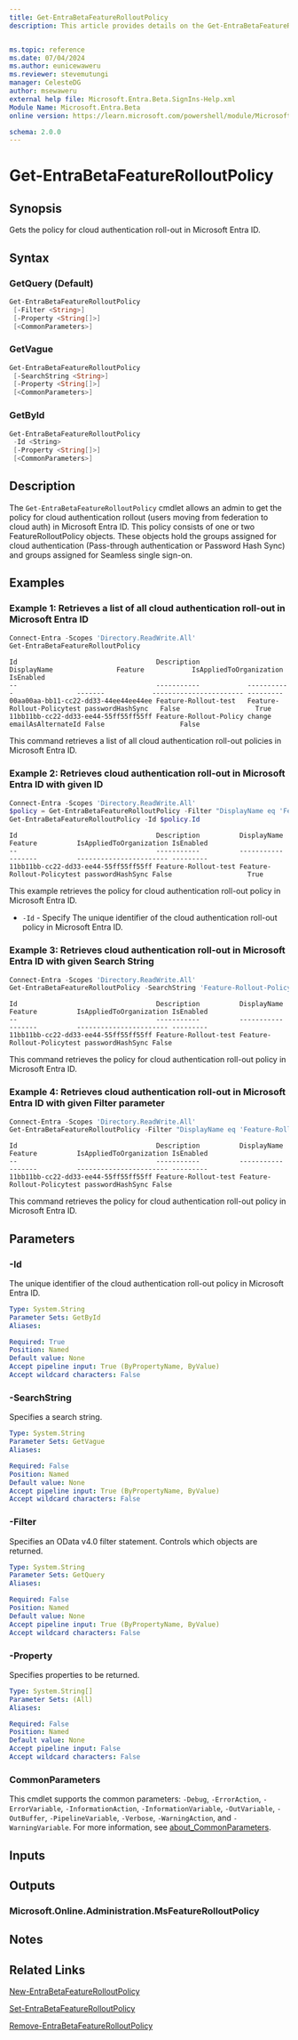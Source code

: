 ```yaml
---
title: Get-EntraBetaFeatureRolloutPolicy
description: This article provides details on the Get-EntraBetaFeatureRolloutPolicy command.


ms.topic: reference
ms.date: 07/04/2024
ms.author: eunicewaweru
ms.reviewer: stevemutungi
manager: CelesteDG
author: msewaweru
external help file: Microsoft.Entra.Beta.SignIns-Help.xml
Module Name: Microsoft.Entra.Beta
online version: https://learn.microsoft.com/powershell/module/Microsoft.Entra.Beta/Get-EntraBetaFeatureRolloutPolicy

schema: 2.0.0
---
```


# Get-EntraBetaFeatureRolloutPolicy

## Synopsis

Gets the policy for cloud authentication roll-out in Microsoft Entra ID.

## Syntax

### GetQuery (Default)

```powershell
Get-EntraBetaFeatureRolloutPolicy
 [-Filter <String>]
 [-Property <String[]>]
 [<CommonParameters>]
```

### GetVague

```powershell
Get-EntraBetaFeatureRolloutPolicy
 [-SearchString <String>]
 [-Property <String[]>]
 [<CommonParameters>]
```

### GetById

```powershell
Get-EntraBetaFeatureRolloutPolicy
 -Id <String>
 [-Property <String[]>]
 [<CommonParameters>]
```

## Description

The `Get-EntraBetaFeatureRolloutPolicy` cmdlet allows an admin to get the policy for cloud authentication rollout (users moving from federation to cloud auth) in Microsoft Entra ID.
This policy consists of one or two FeatureRolloutPolicy objects. These objects hold the groups assigned for cloud authentication (Pass-through authentication or Password Hash Sync) and groups assigned for Seamless single sign-on.

## Examples

### Example 1: Retrieves a list of all cloud authentication roll-out in Microsoft Entra ID

```powershell
Connect-Entra -Scopes 'Directory.ReadWrite.All'
Get-EntraBetaFeatureRolloutPolicy
```

```Output
Id                                   Description            DisplayName                Feature            IsAppliedToOrganization IsEnabled
--                                   -----------            -----------                -------            ----------------------- ---------
00aa00aa-bb11-cc22-dd33-44ee44ee44ee Feature-Rollout-test   Feature-Rollout-Policytest passwordHashSync   False                   True
11bb11bb-cc22-dd33-ee44-55ff55ff55ff Feature-Rollout-Policy change                     emailAsAlternateId False                   False
```

This command retrieves a list of all cloud authentication roll-out policies in Microsoft Entra ID.

### Example 2: Retrieves cloud authentication roll-out in Microsoft Entra ID with given ID

```powershell
Connect-Entra -Scopes 'Directory.ReadWrite.All'
$policy = Get-EntraBetaFeatureRolloutPolicy -Filter "DisplayName eq 'FeatureRolloutPolicy'"
Get-EntraBetaFeatureRolloutPolicy -Id $policy.Id
```

```Output
Id                                   Description          DisplayName                Feature          IsAppliedToOrganization IsEnabled
--                                   -----------          -----------                -------          ----------------------- ---------
11bb11bb-cc22-dd33-ee44-55ff55ff55ff Feature-Rollout-test Feature-Rollout-Policytest passwordHashSync False                   True
```

This example retrieves the policy for cloud authentication roll-out policy in Microsoft Entra ID.

- `-Id` - Specify The unique identifier of the cloud authentication roll-out policy in Microsoft Entra ID.

### Example 3: Retrieves cloud authentication roll-out in Microsoft Entra ID with given Search String

```powershell
Connect-Entra -Scopes 'Directory.ReadWrite.All'
Get-EntraBetaFeatureRolloutPolicy -SearchString 'Feature-Rollout-Policytest'
```

```Output
Id                                   Description          DisplayName                Feature          IsAppliedToOrganization IsEnabled
--                                   -----------          -----------                -------          ----------------------- ---------
11bb11bb-cc22-dd33-ee44-55ff55ff55ff Feature-Rollout-test Feature-Rollout-Policytest passwordHashSync False      
```

This command retrieves the policy for cloud authentication roll-out policy in Microsoft Entra ID.

### Example 4: Retrieves cloud authentication roll-out in Microsoft Entra ID with given Filter parameter

```powershell
Connect-Entra -Scopes 'Directory.ReadWrite.All'
Get-EntraBetaFeatureRolloutPolicy -Filter "DisplayName eq 'Feature-Rollout-Policytest'"
```

```Output
Id                                   Description          DisplayName                Feature          IsAppliedToOrganization IsEnabled
--                                   -----------          -----------                -------          ----------------------- ---------
11bb11bb-cc22-dd33-ee44-55ff55ff55ff Feature-Rollout-test Feature-Rollout-Policytest passwordHashSync False      
```

This command retrieves the policy for cloud authentication roll-out policy in Microsoft Entra ID.

## Parameters

### -Id

The unique identifier of the cloud authentication roll-out policy in Microsoft Entra ID.

```yaml
Type: System.String
Parameter Sets: GetById
Aliases:

Required: True
Position: Named
Default value: None
Accept pipeline input: True (ByPropertyName, ByValue)
Accept wildcard characters: False
```

### -SearchString

Specifies a search string.

```yaml
Type: System.String
Parameter Sets: GetVague
Aliases:

Required: False
Position: Named
Default value: None
Accept pipeline input: True (ByPropertyName, ByValue)
Accept wildcard characters: False
```

### -Filter

Specifies an OData v4.0 filter statement.
Controls which objects are returned.

```yaml
Type: System.String
Parameter Sets: GetQuery
Aliases:

Required: False
Position: Named
Default value: None
Accept pipeline input: True (ByPropertyName, ByValue)
Accept wildcard characters: False
```

### -Property

Specifies properties to be returned.

```yaml
Type: System.String[]
Parameter Sets: (All)
Aliases:

Required: False
Position: Named
Default value: None
Accept pipeline input: False
Accept wildcard characters: False
```

### CommonParameters

This cmdlet supports the common parameters: `-Debug`, `-ErrorAction`, `-ErrorVariable`, `-InformationAction`, `-InformationVariable`, `-OutVariable`, `-OutBuffer`, `-PipelineVariable`, `-Verbose`, `-WarningAction`, and `-WarningVariable`. For more information, see [about_CommonParameters](https://go.microsoft.com/fwlink/?LinkID=113216).

## Inputs

## Outputs

### Microsoft.Online.Administration.MsFeatureRolloutPolicy

## Notes

## Related Links

[New-EntraBetaFeatureRolloutPolicy](New-EntraBetaFeatureRolloutPolicy.md)

[Set-EntraBetaFeatureRolloutPolicy](Set-EntraBetaFeatureRolloutPolicy.md)

[Remove-EntraBetaFeatureRolloutPolicy](Remove-EntraBetaFeatureRolloutPolicy.md)

